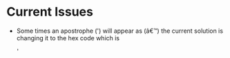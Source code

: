 # Current Issues
- Some times an apostrophe (') will appear as (â€™) the current solution is
changing it to the hex code which is <p>&#x27;</p>

